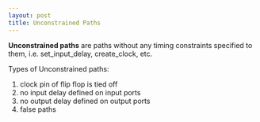 ```yaml
---
layout: post
title: Unconstrained Paths
---
```


**Unconstrained paths** are paths without any timing constraints specified to them, i.e. set_input_delay, create_clock, etc.

Types of Unconstrained paths:
1) clock pin of flip flop is tied off
2) no input delay defined on input ports
3) no output delay defined on output ports
4) false paths

 
